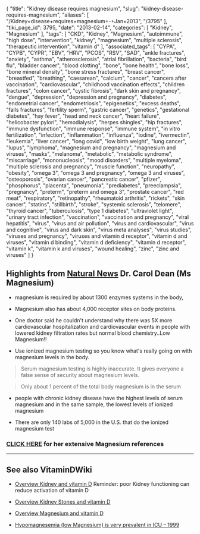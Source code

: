 {
    "title": "Kidney disease requires magnesium",
    "slug": "kidney-disease-requires-magnesium",
    "aliases": [
        "/Kidney+disease+requires+magnesium+-+Jan+2013",
        "/3795"
    ],
    "tiki_page_id": 3795,
    "date": "2013-02-14",
    "categories": [
        "Kidney",
        "Magnesium"
    ],
    "tags": [
        "CKD",
        "Kidney",
        "Magnesium",
        "autoimmune",
        "high dose",
        "intervention",
        "kidney",
        "magnesium",
        "multiple sclerosis",
        "therapeutic intervention",
        "vitamin d"
    ],
    "associated_tags": [
        "CYPA",
        "CYPB",
        "CYPR",
        "EBV",
        "HRV",
        "PCOS",
        "RSV",
        "SAD",
        "ankle fractures",
        "anxiety",
        "asthma",
        "atherosclerosis",
        "atrial fibrillation",
        "bacteria",
        "bird flu",
        "bladder cancer",
        "blood clotting",
        "bone",
        "bone health",
        "bone loss",
        "bone mineral density",
        "bone stress fractures",
        "breast cancer",
        "breastfed",
        "breathing",
        "caesarean",
        "calcium",
        "cancer",
        "cancers after vaccination",
        "cardiovascular",
        "childhood vaccination effects",
        "children fractures",
        "colon cancer",
        "cystic fibrosis",
        "dark skin and pregnancy",
        "dengue",
        "depression",
        "depression and pregnancy",
        "diabetes",
        "endometrial cancer",
        "endometriosis",
        "epigenetics",
        "excess deaths",
        "falls fractures",
        "fertility sperm",
        "gastric cancer",
        "genetics",
        "gestational diabetes",
        "hay fever",
        "head and neck cancer",
        "heart failure",
        "helicobacter pylori",
        "hemodialysis",
        "herpes shingles",
        "hip fractures",
        "immune dysfunction",
        "immune response",
        "immune system",
        "in vitro fertilization",
        "infection",
        "inflammation",
        "influenza",
        "iodine",
        "ivermectin",
        "leukemia",
        "liver cancer",
        "long covid",
        "low birth weight",
        "lung cancer",
        "lupus",
        "lymphoma",
        "magnesium and pregnancy",
        "magnesium and viruses",
        "masks",
        "melanoma",
        "metabolic",
        "metabolic syndrome",
        "miscarriage",
        "mononucleosis",
        "mood disorders",
        "multiple myeloma",
        "multiple sclerosis and pregnancy",
        "muscle function",
        "neuropathy",
        "obesity",
        "omega 3",
        "omega 3 and pregnancy",
        "omega 3 and viruses",
        "osteoporosis",
        "ovarian cancer",
        "pancreatic cancer",
        "pfizer",
        "phosphorus",
        "placenta",
        "pneumonia",
        "prediabetes",
        "preeclampsia",
        "pregnancy",
        "preterm",
        "preterm and omega 3",
        "prostate cancer",
        "red meat",
        "respiratory",
        "retinopathy",
        "rheumatoid arthritis",
        "rickets",
        "skin cancer",
        "statins",
        "stillbirth",
        "stroke",
        "systemic sclerosis",
        "telomere",
        "thyroid cancer",
        "tuberculosis",
        "type 1 diabetes",
        "ultraviolet light",
        "urinary tract infection",
        "vaccination",
        "vaccination and pregnancy",
        "viral hepatitis",
        "virus",
        "virus and air pollution",
        "virus and cardiovascular",
        "virus and cognitive",
        "virus and dark skin",
        "virus meta analyses",
        "virus studies",
        "viruses and pregnancy",
        "viruses and vitamin d receptor",
        "vitamin d and viruses",
        "vitamin d binding",
        "vitamin d deficiency",
        "vitamin d receptor",
        "vitamin k",
        "vitamin k and viruses",
        "wound healing",
        "zinc",
        "zinc and viruses"
    ]
}


## Highlights from [Natural News](http://www.naturalnews.com/038713_kidney_disease_magnesium_nutrition.html) Dr. Carol Dean (Ms Magnesium)

* magnesium is required by about 1300 enzymes systems in the body, 

* Magnesium also has about 4,000 receptor sites on body proteins.

* One doctor said he couldn't understand why there was 5X more cardiovascular hospitalization and cardiovascular events in people with lowered kidney filtration rates but normal blood chemistry..Low Magnesium!!

* Use ionized magnesium testing so you know what's really going on with magnesium levels in the body. 

> Serum magnesium testing is highly inaccurate. It gives everyone a false sense of security about magnesium levels. 

> Only about 1 percent of the total body magnesium is in the serum

* people with chronic kidney disease have the highest levels of serum magnesium and in the same sample, the lowest levels of ionized magnesium

* There are only 140 labs of 5,000 in the U.S. that do the ionized magnesium test

### [CLICK HERE](http://drcarolyndean.com/resources.html) for her extensive Magnesium references

---

## See also VitaminDWiki

* [Overview Kidney and vitamin D](/tags/overview-kidney-and-vitamin-d.html) Reminder: poor Kidney functioning can reduce activation of vitamin D

* [Overview Kidney Stones and vitamin D](/tags/overview-kidney-stones-and-vitamin-d.html)

* [Overview Magnesium and vitamin D](/tags/overview-magnesium-and-vitamin-d.html)

* [Hypomagnesemia (low Magnesium) is very prevalent in ICU – 1999](/posts/hypomagnesemia-low-magnesium-is-very-prevalent-in-icu-1999)
